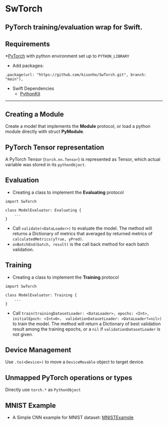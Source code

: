 # SwTorch
PyTorch training/evaluation wrap for Swift.
---
## Requirements
*[PyTorch](https://pytorch.org) with python environment set up to `PYTHON_LIBRARY`
* Add packages:
```
.package(url: "https://github.com/kisonho/SwTorch.git", branch: "main"),
```
* Swift Dependencies
    * [PythonKit](https://github.com/pvieito/PythonKit.git)
---
## Creating a Module
Create a model that implements the **Module** protocol, or load a python module directly with struct **PyModule**.

## PyTorch Tensor representation
A PyTorch Tensor (`torch.nn.Tensor`) is represented as Tensor, which actual variable was stored in its `pythonObject`. 

## Evaluation
* Creating a class to implement the **Evaluating** protocol
```
import SwTorch

class ModelEvaluator: Evaluating {
    ...
}
```
* Call `validate(<DataLoader>)` to evaluate the model. The method will returns a Dictionary of metrics that averaged by returned metrics of `calculatedMetrics(yTrue, yPred)`.
* `onBatchEnd(batch, result)` is the call back method for each batch validation.

## Training
* Creating a class to implement the **Training** protocol
```
import SwTorch

class ModelEvaluator: Training {
    ...
}
```
* Call `train(trainingDatasetLoader: <DataLoader>, epochs: <Int>, initialEpoch: <Int=0>， validationDatasetLoader: <DataLoader?=nil>)` to train the model. The method will return a Dictionary of best validation result among the training epochs, or a `nil` if `validationDatasetLoader` is not given.

## Device Management
Use `.to(<Device>)` to move a `DeviceMovable` object to target device.

## Unmapped PyTorch operations or types
Directly use `torch.*` as `PythonObject`

## MNIST Example
* A Simple CNN example for MNIST dataset:
[MNISTExample](https://github.com/kisonho/MNIST-SwTorch-Example)
